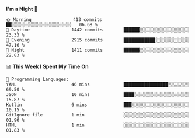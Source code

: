 <!--START_SECTION:waka-->
**I'm a Night 🦉** 

```text
🌞 Morning                413 commits         ██░░░░░░░░░░░░░░░░░░░░░░░   06.68 % 
🌆 Daytime                1442 commits        ██████░░░░░░░░░░░░░░░░░░░   23.33 % 
🌃 Evening                2915 commits        ████████████░░░░░░░░░░░░░   47.16 % 
🌙 Night                  1411 commits        ██████░░░░░░░░░░░░░░░░░░░   22.83 % 
```


📊 **This Week I Spent My Time On** 

```text
💬 Programming Languages: 
YAML                     46 mins             █████████████████░░░░░░░░   69.50 % 
JSON                     10 mins             ████░░░░░░░░░░░░░░░░░░░░░   15.87 % 
Kotlin                   6 mins              ███░░░░░░░░░░░░░░░░░░░░░░   10.15 % 
GitIgnore file           1 min               ░░░░░░░░░░░░░░░░░░░░░░░░░   01.96 % 
HTML                     1 min               ░░░░░░░░░░░░░░░░░░░░░░░░░   01.83 % 
```


<!--END_SECTION:waka-->
